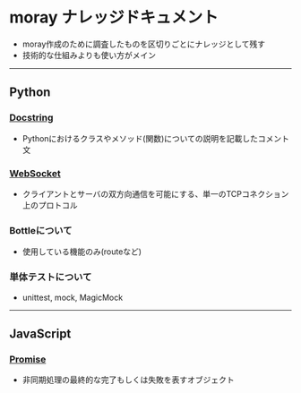 # moray ナレッジドキュメント
- moray作成のために調査したものを区切りごとにナレッジとして残す
- 技術的な仕組みよりも使い方がメイン

***
## Python
### [Docstring](docstring_google.md)
- Pythonにおけるクラスやメソッド(関数)についての説明を記載したコメント文

### [WebSocket](websocket.md)
- クライアントとサーバの双方向通信を可能にする、単一のTCPコネクション上のプロトコル

### Bottleについて
- 使用している機能のみ(routeなど)

### 単体テストについて
- unittest, mock, MagicMock

***
## JavaScript
### [Promise](promise.md)
- 非同期処理の最終的な完了もしくは失敗を表すオブジェクト
